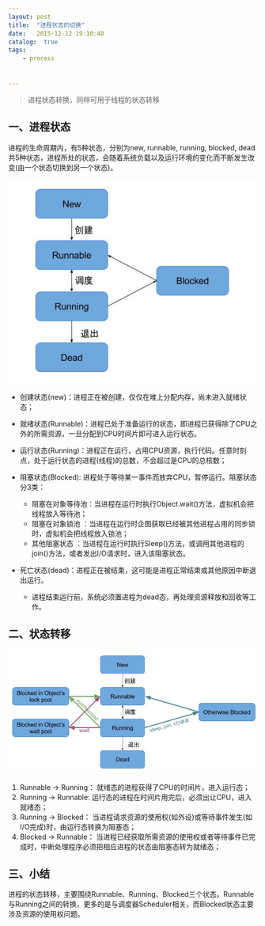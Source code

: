 ```yaml
---
layout: post
title:  "进程状态的切换"
date:   2015-12-12 19:10:40
catalog:  true
tags:
    - process


---
```


> 进程状态转换，同样可用于线程的状态转移

## 一、进程状态

进程的生命周期内，有5种状态，分别为new, runnable, running, blocked, dead共5种状态，进程所处的状态，会随着系统负载以及运行环境的变化而不断发生改变(由一个状态切换到另一个状态)。

![process_status](/images/android-process/process_manage1.jpg)

- 创建状态(new)：进程正在被创建，仅仅在堆上分配内存，尚未进入就绪状态；
 
- 就绪状态(Runnable)：进程已处于准备运行的状态，即进程已获得除了CPU之外的所需资源，一旦分配到CPU时间片即可进入运行状态。

- 运行状态(Running)：进程正在运行，占用CPU资源，执行代码。任意时刻点，处于运行状态的进程(线程)的总数，不会超过是CPU的总核数；

- 阻塞状态(Blocked): 进程处于等待某一事件而放弃CPU，暂停运行。阻塞状态分3类：
	- 阻塞在对象等待池：当进程在运行时执行Object.wait()方法，虚拟机会把线程放入等待池；
	- 阻塞在对象锁池  ：当进程在运行时企图获取已经被其他进程占用的同步锁时，虚拟机会把线程放入锁池；
	- 其他阻塞状态    ：当进程在运行时执行Sleep()方法，或调用其他进程的join()方法，或者发出I/O请求时，进入该阻塞状态。



- 死亡状态(dead)：进程正在被结束，这可能是进程正常结束或其他原因中断退出运行。
	- 进程结束运行前，系统必须置进程为dead态，再处理资源释放和回收等工作。

## 二、状态转移

![process_status](/images/android-process/process_manage2.jpg)

1. Runnable -> Running： 就绪态的进程获得了CPU的时间片，进入运行态；
2. Running  -> Runnable: 运行态的进程在时间片用完后，必须出让CPU，进入就绪态；
3. Running -> Blocked： 当进程请求资源的使用权(如外设)或等待事件发生(如I/O完成)时，由运行态转换为阻塞态；
4. Blocked -> Runnable： 当进程已经获取所需资源的使用权或者等待事件已完成时，中断处理程序必须把相应进程的状态由阻塞态转为就绪态；

## 三、小结

进程的状态转移，主要围绕Runnable、Running、Blocked三个状态。Runnable与Running之间的转换，更多的是与调度器Scheduler相关，而Blocked状态主要涉及资源的使用权问题。